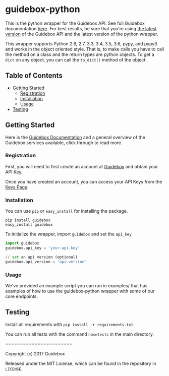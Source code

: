 # guidebox-python

This is the python wrapper for the Guidebox API. See full Guidebox documentation [here](https://guidebox.com/docs/python). For best results, be sure that you're using [the latest version](https://guidebox.com/docs/python#version) of the Guidebox API and the latest version of the python wrapper.

This wrapper supports Python 2.6, 2.7, 3.3, 3.4, 3.5, 3.6, pypy, and pypy3 and works in the object oriented style. That is, to make calls you have to call the method on a class and the return types are python objects. To get a `dict` on any object, you can call the `to_dict()` method of the object.

## Table of Contents

- [Getting Started](#getting-started)
  - [Registration](#registration)
  - [Installation](#installation)
  - [Usage](#usage)
- [Testing](#testing)

## Getting Started

Here is the [Guidebox Documentation](https://api.guidebox.com/docs) and a general overview of the Guidebox services available, click through to read more.

### Registration

First, you will need to first create an account at [Guidebox](https://api.guidebox.com/register) and obtain your API Key.

Once you have created an account, you can access your API Keys from the [Keys Page](https://api.guidebox.com/docs/keys).

### Installation

You can use `pip` or `easy_install` for installing the package.

```
pip install guidebox
easy_install guidebox
```

To initialize the wrapper, import `guidebox` and set the `api_key`

```python
import guidebox
guidebox.api_key = 'your-api-key'

// set an api version (optional)
guidebox.api_version = 'api-version'
```

### Usage

We've provided an example script you can run in examples/ that has examples of how to use the guidebox-python wrapper with some of our core endpoints.

## Testing

Install all requirements with `pip install -r requirements.txt`.

You can run all tests with the command `nosetests` in the main directory.

=======================

Copyright (c) 2017 Guidebox

Released under the MIT License, which can be found in the repository in `LICENSE`.
